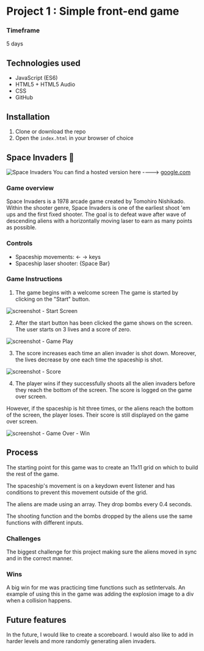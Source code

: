 # Project 1 : Simple front-end game

### Timeframe
5 days

## Technologies used

* JavaScript (ES6)
* HTML5 + HTML5 Audio
* CSS
* GitHub

## Installation

1. Clone or download the repo
1. Open the `index.html` in your browser of choice

## Space Invaders :space_invader:
![Space Invaders](https://user-images.githubusercontent.com/47919053/55615254-d4447080-5786-11e9-8fcd-d9299f428832.png)
You can find a hosted version here ----> [google.com](https://google.com)

### Game overview
Space Invaders is a 1978 arcade game created by Tomohiro Nishikado. Within the shooter genre, Space Invaders is one of the earliest shoot 'em ups and the first fixed shooter. The goal is to defeat wave after wave of descending aliens with a horizontally moving laser to earn as many points as possible.

### Controls
- Spaceship movements: ← → keys
- Spaceship laser shooter: {Space Bar}

### Game Instructions
1. The game begins with a welcome screen  The game is started by clicking on the "Start" button.

![screenshot - Start Screen](https://user-images.githubusercontent.com/47919053/55616976-fc35d300-578a-11e9-98d8-7d2f297996e4.png)

2. After the start button has been clicked the game shows on the screen. The user starts on 3 lives and a score of zero.

![screenshot - Game Play](https://user-images.githubusercontent.com/47919053/55617796-cbef3400-578c-11e9-9ba7-554797140a2a.png)

3. The score increases each time an alien invader is shot down. Moreover, the lives decrease by one each time the spaceship is shot.

![screenshot - Score](https://user-images.githubusercontent.com/47919053/55618357-2f2d9600-578e-11e9-8a44-f66fd7ad7676.png)

4. The player wins if they successfully shoots all the alien invaders before they reach the bottom of the screen. The score is logged on the game over screen.

  However, if the spaceship is hit three times, or the aliens reach the bottom of the screen, the player loses. Their score is still displayed on the game over screen.

![screenshot - Game Over - Win](https://user-images.githubusercontent.com/47919053/55618518-9ea38580-578e-11e9-8340-4df2a6033e77.png)

## Process

The starting point for this game was to create an 11x11 grid on which to build the rest of the game.

The spaceship's movement is on a keydown event listener and has conditions to prevent this movement outside of the grid.

The aliens are made using an array. They drop bombs every 0.4 seconds.

The shooting function and the bombs dropped by the aliens use the same functions with different inputs.  

### Challenges

The biggest challenge for this project making sure the aliens moved in sync and in the correct manner.

### Wins

A big win for me was practicing time functions such as setIntervals. An example of using this in the game was adding the explosion image to a div when a collision happens.

## Future features

In the future, I would like to create a scoreboard. I would also like to add in harder levels and more randomly generating alien invaders.
